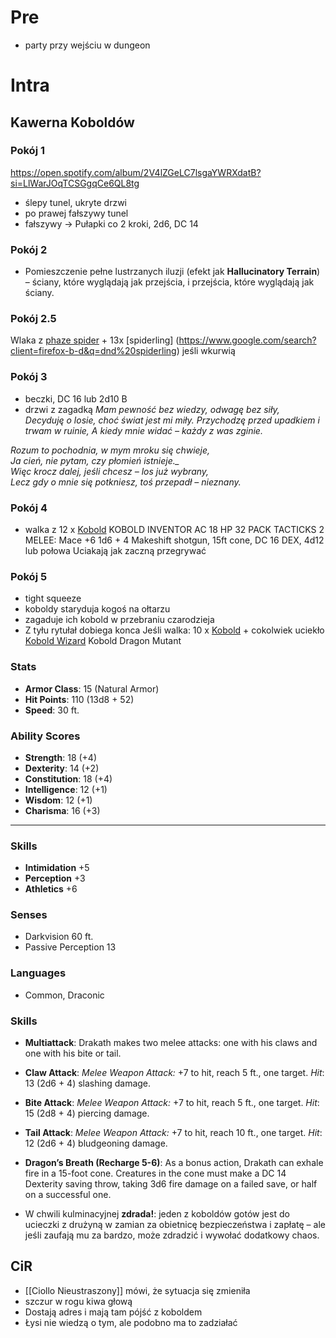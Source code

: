 # Pre
* party przy wejściu w dungeon

# Intra
## Kawerna Koboldów
### Pokój 1
https://open.spotify.com/album/2V4lZGeLC7lsgaYWRXdatB?si=LlWarJOqTCSGgqCe6QL8tg
* ślepy tunel, ukryte drzwi
* po prawej fałszywy tunel
* fałszywy -> Pułapki co 2 kroki, 2d6, DC 14

### Pokój 2

* Pomieszczenie pełne lustrzanych iluzji (efekt jak **Hallucinatory Terrain**) – ściany, które wyglądają jak przejścia, i przejścia, które wyglądają jak ściany.

### Pokój 2.5
Wlaka z [phaze spider](https://www.dndbeyond.com/monsters/16978-phase-spider) + 13x [spiderling] (https://www.google.com/search?client=firefox-b-d&q=dnd%20spiderling) jeśli wkurwią


### Pokój 3
* beczki, DC 16 lub 2d10 B
* drzwi z zagadką
*Mam pewność bez wiedzy, odwagę bez siły,  
Decyduję o losie, choć świat jest mi miły.*
*Przychodzę przed upadkiem i trwam w ruinie,*
*A kiedy mnie widać – każdy z was zginie.*

_Rozum to pochodnia, w mym mroku się chwieje,_  
*Ja cień, nie pytam, czy płomień istnieje._*  
_Więc krocz dalej, jeśli chcesz – los już wybrany,_  
*Lecz gdy o mnie się potkniesz, toś przepadł – nieznany.*

### Pokój 4
* walka z 12 x [Kobold](https://www.dndbeyond.com/monsters/16939-kobold)
KOBOLD INVENTOR
AC 18
HP 32
PACK TACTICKS
2 MELEE:
Mace +6 1d6 + 4
Makeshift shotgun, 15ft cone, DC 16 DEX, 4d12 lub połowa
Uciakają jak zaczną przegrywać
### Pokój 5
* tight squeeze
* koboldy staryduja kogoś na ołtarzu
* zagaduje ich kobold w przebraniu czarodzieja
* Z tyłu rytułał dobiega konca
Jeśli walka:
10 x [Kobold](https://www.dndbeyond.com/monsters/16939-kobold) + cokolwiek uciekło
[Kobold Wizard](https://www.5esrd.com/database/creature/kobold-wizard/)
Kobold Dragon Mutant
### **Stats**

- **Armor Class**: 15 (Natural Armor)
- **Hit Points**: 110 (13d8 + 52)
- **Speed**: 30 ft.

### **Ability Scores**

- **Strength**: 18 (+4)
- **Dexterity**: 14 (+2)
- **Constitution**: 18 (+4)
- **Intelligence**: 12 (+1)
- **Wisdom**: 12 (+1)
- **Charisma**: 16 (+3)

---

### **Skills**

- **Intimidation** +5
- **Perception** +3
- **Athletics** +6

### **Senses**

- Darkvision 60 ft.
- Passive Perception 13

### **Languages**

- Common, Draconic
### **Skills**
- **Multiattack**: Drakath makes two melee attacks: one with his claws and one with his bite or tail.
    
- **Claw Attack**: _Melee Weapon Attack:_ +7 to hit, reach 5 ft., one target. _Hit_: 13 (2d6 + 4) slashing damage.
    
- **Bite Attack**: _Melee Weapon Attack:_ +7 to hit, reach 5 ft., one target. _Hit_: 15 (2d8 + 4) piercing damage.
    
- **Tail Attack**: _Melee Weapon Attack:_ +7 to hit, reach 10 ft., one target. _Hit_: 12 (2d6 + 4) bludgeoning damage.
    
- **Dragon’s Breath (Recharge 5-6)**: As a bonus action, Drakath can exhale fire in a 15-foot cone. Creatures in the cone must make a DC 14 Dexterity saving throw, taking 3d6 fire damage on a failed save, or half on a successful one.



* W chwili kulminacyjnej **zdrada!**: jeden z koboldów gotów jest do ucieczki z drużyną w zamian za obietnicę bezpieczeństwa i zapłatę – ale jeśli zaufają mu za bardzo, może zdradzić i wywołać dodatkowy chaos.

## CiR
* [[Ciollo Nieustraszony]] mówi, że sytuacja się zmieniła
* szczur w rogu kiwa głową
* Dostają adres i mają tam pójść z koboldem
* Łysi nie wiedzą o tym, ale podobno ma to zadziałać